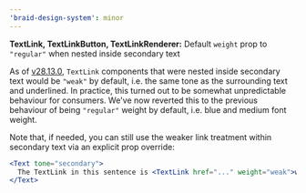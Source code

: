 ```yaml
---
'braid-design-system': minor
---
```


**TextLink, TextLinkButton, TextLinkRenderer:** Default `weight` prop to `"regular"` when nested inside secondary text

As of [v28.13.0](https://github.com/seek-oss/braid-design-system/releases/tag/braid-design-system%4028.13.0), `TextLink` components that were nested inside secondary text would be `"weak"` by default, i.e. the same tone as the surrounding text and underlined. In practice, this turned out to be somewhat unpredictable behaviour for consumers. We've now reverted this to the previous behaviour of being `"regular"` weight by default, i.e. blue and medium font weight.

Note that, if needed, you can still use the weaker link treatment within secondary text via an explicit prop override:

```jsx
<Text tone="secondary">
  The TextLink in this sentence is <TextLink href="..." weight="weak">weak.</TextLink>
</Text>
```
